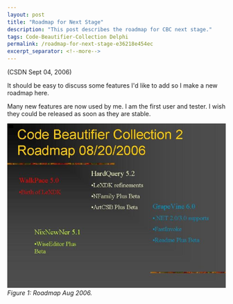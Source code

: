 ```yaml
---
layout: post
title: "Roadmap for Next Stage"
description: "This post describes the roadmap for CBC next stage."
tags: Code-Beautifier-Collection Delphi
permalink: /roadmap-for-next-stage-e36218e454ec
excerpt_separator: <!--more-->
---
```

(CSDN Sept 04, 2006)

It should be easy to discuss some features I'd like to add so I make a new roadmap here.

Many new features are now used by me. I am the first user and tester. I wish they could be released as soon as they are stable.
<!--more-->

![img-description](/images/cbc-roadmap-aug-2006.jpg)
_Figure 1: Roadmap Aug 2006._

